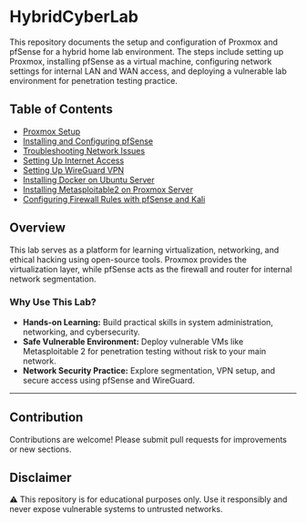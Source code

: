 # HybridCyberLab

This repository documents the setup and configuration of Proxmox and pfSense for a hybrid home lab environment. The steps include setting up Proxmox, installing pfSense as a virtual machine, configuring network settings for internal LAN and WAN access, and deploying a vulnerable lab environment for penetration testing practice.

## Table of Contents
- [Proxmox Setup](docs/Proxmox_Setup.md)
- [Installing and Configuring pfSense](docs/pfSense_Installation.md)
- [Troubleshooting Network Issues](docs/Network_Issues_Fix.md)
- [Setting Up Internet Access](docs/Internet_Access.md)
- [Setting Up WireGuard VPN](docs/WireGuard_VPN_Setup.md)
- [Installing Docker on Ubuntu Server](docs/Ubuntu_Server_Docker_Setup.md)
- [Installing Metasploitable2 on Proxmox Server](docs/Metasploitable2-Proxmox.md)
- [Configuring Firewall Rules with pfSense and Kali](docs/Kali_pfSense_Firewall_Setup.md)

## Overview
This lab serves as a platform for learning virtualization, networking, and ethical hacking using open-source tools. Proxmox provides the virtualization layer, while pfSense acts as the firewall and router for internal network segmentation.

### Why Use This Lab?
- **Hands-on Learning:** Build practical skills in system administration, networking, and cybersecurity.
- **Safe Vulnerable Environment:** Deploy vulnerable VMs like Metasploitable 2 for penetration testing without risk to your main network.
- **Network Security Practice:** Explore segmentation, VPN setup, and secure access using pfSense and WireGuard.

---

## Contribution
Contributions are welcome! Please submit pull requests for improvements or new sections.

## Disclaimer
⚠️ This repository is for educational purposes only. Use it responsibly and never expose vulnerable systems to untrusted networks.
